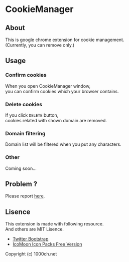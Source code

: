 # CookieManager

## About

This is google chrome extension for cookie management.  
(Currently, you can remove only.)  

## Usage

### Confirm cookies

When you open CookieManager window,  
you can confirm cookies which your browser contains.  

### Delete cookies

If you click `DELETE` button,  
cookies related with shown domain are removed.  

### Domain filtering

Domain list will be filtered when you put any characters.  

### Other

Coming soon...

## Problem ?

Please report [here](https://github.com/1000ch/CookieManager/issues).  

## Lisence

This extension is made with following resource.  
And others are MIT Lisence.  

+ [Twitter Bootstrap](http://twitter.github.io/bootstrap/)
+ [IcoMoon Icon Packs Free Version](http://icomoon.io/#preview-free)

Copyright (c) 1000ch.net  